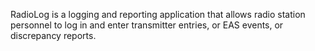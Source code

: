 RadioLog is a logging and reporting application that allows radio station personnel to log in and enter transmitter entries, or EAS events, or discrepancy reports.